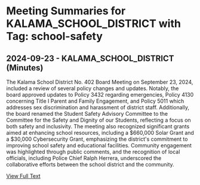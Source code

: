 # Meeting Summaries for KALAMA_SCHOOL_DISTRICT with Tag: school-safety

## 2024-09-23 - KALAMA_SCHOOL_DISTRICT (Minutes)

The Kalama School District No. 402 Board Meeting on September 23, 2024, included a review of several policy changes and updates. Notably, the board approved updates to Policy 3432 regarding emergencies, Policy 4130 concerning Title I Parent and Family Engagement, and Policy 5011 which addresses sex discrimination and harassment of district staff. Additionally, the board renamed the Student Safety Advisory Committee to the Committee for the Safety and Dignity of our Students, reflecting a focus on both safety and inclusivity. The meeting also recognized significant grants aimed at enhancing school resources, including a $660,000 Solar Grant and a $30,000 Cybersecurity Grant, emphasizing the district's commitment to improving school safety and educational facilities. Community engagement was highlighted through public comments, and the recognition of local officials, including Police Chief Ralph Herrera, underscored the collaborative efforts between the school district and the community.

[View Full Text](https://raw.githubusercontent.com/VoronoiPerspectives/WashingtonStateSchoolBoardExplorer/refs/heads/main/data/countries/usa/states/wa/counties/cowlitz/school_boards/kalama_school_district/2024/2024-09-23-minutes.txt)

